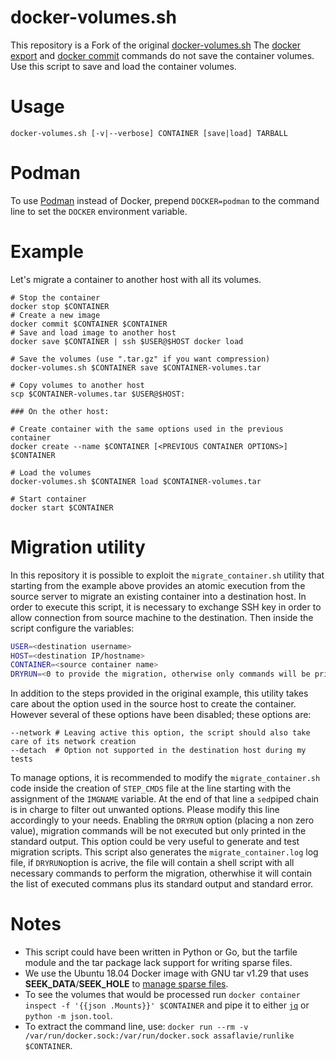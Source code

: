 # docker-volumes.sh
This repository is a Fork of the original [docker-volumes.sh](https://github.com/ricardobranco777/docker-volumes.sh)
The [docker export](https://docs.docker.com/engine/reference/commandline/export/) and [docker commit](https://docs.docker.com/engine/reference/commandline/commit/) commands do not save the container volumes. Use this script to save and load the container volumes.


# Usage

`docker-volumes.sh [-v|--verbose] CONTAINER [save|load] TARBALL`

# Podman

To use [Podman](https://podman.io) instead of Docker, prepend `DOCKER=podman` to the command line to set the `DOCKER` environment variable.

# Example

Let's migrate a container to another host with all its volumes.

```
# Stop the container 
docker stop $CONTAINER
# Create a new image
docker commit $CONTAINER $CONTAINER
# Save and load image to another host
docker save $CONTAINER | ssh $USER@$HOST docker load 

# Save the volumes (use ".tar.gz" if you want compression)
docker-volumes.sh $CONTAINER save $CONTAINER-volumes.tar

# Copy volumes to another host
scp $CONTAINER-volumes.tar $USER@$HOST:

### On the other host:

# Create container with the same options used in the previous container
docker create --name $CONTAINER [<PREVIOUS CONTAINER OPTIONS>] $CONTAINER

# Load the volumes
docker-volumes.sh $CONTAINER load $CONTAINER-volumes.tar

# Start container
docker start $CONTAINER
```

# Migration utility
In this repository it is possible to exploit the `migrate_container.sh` utility that starting from the example above provides an atomic execution from the source server to migrate an existing container into a destination host.
In order to execute this script, it is necessary to exchange SSH key in order to allow connection from source machine to the destination.
Then inside the script configure the variables:

```bash
USER=<destination username>
HOST=<destination IP/hostname>
CONTAINER=<source container name>
DRYRUN=<0 to provide the migration, otherwise only commands will be printed>
```

In addition to the steps provided in the original example, this utility takes care about the option used in the source host to create the container. However several of these options have been disabled; these options are:

```
--network # Leaving active this option, the script should also take care of its network creation
--detach  # Option not supported in the destination host during my tests
```

To manage options, it is recommended to modify the `migrate_container.sh` code inside the creation of `STEP_CMDS` file at the line starting with the assignment of the `IMGNAME` variable. At the end of that line a `sed`piped chain is in charge to filter out unwanted options. Please modify this line accordingly to your needs.
Enabling the `DRYRUN` option (placing a non zero value), migration commands will be not executed but only printed in the standard output.
This option could be very useful to generate and test migration scripts.
This script also generates the `migrate_container.log` log file, if `DRYRUN`option is acrive, the  file will contain a shell script with all necessary commands to perform the migration, otherwhise it will contain the list of executed commans plus its standard output and standard error.

# Notes
* This script could have been written in Python or Go, but the tarfile module and the tar package lack support for writing sparse files.
* We use the Ubuntu 18.04 Docker image with GNU tar v1.29 that uses **SEEK\_DATA**/**SEEK\_HOLE** to [manage sparse files](https://www.gnu.org/software/tar/manual/html_chapter/tar_8.html#SEC137).
* To see the volumes that would be processed run `docker container inspect -f '{{json .Mounts}}' $CONTAINER` and pipe it to either [`jq`](https://stedolan.github.io/jq/) or `python -m json.tool`.
* To extract the command line, use: `docker run --rm -v /var/run/docker.sock:/var/run/docker.sock assaflavie/runlike $CONTAINER`.
